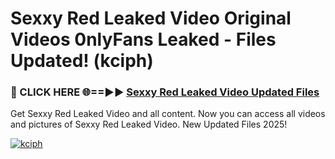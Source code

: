 # Sexxy Red Leaked Video Original Videos 0nlyFans Leaked - Files Updated! (kciph)

<h3>🔴 CLICK HERE 🌐==►► <a href="https://tinyurl.com/3hn5wdd3" rel="nofollow">Sexxy Red Leaked Video Updated Files</a></h3>

Get Sexxy Red Leaked Video and all content. Now you can access all videos and pictures of Sexxy Red Leaked Video. New Updated Files 2025!

[![kciph](https://i.imgur.com/4HnBqBT.gif)](https://tinyurl.com/3hn5wdd3)
